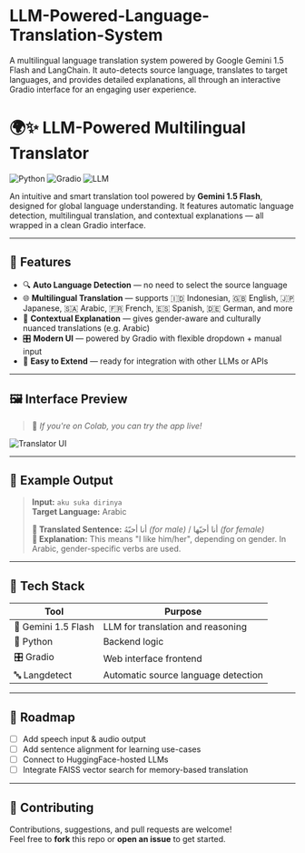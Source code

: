 # LLM-Powered-Language-Translation-System
A multilingual language translation system powered by Google Gemini 1.5 Flash and LangChain. It auto-detects source language, translates to target languages, and provides detailed explanations, all through an interactive Gradio interface for an engaging user experience.

# 🌍✨ LLM-Powered Multilingual Translator

![Python](https://img.shields.io/badge/Python-3.10+-blue?style=flat-square)
![Gradio](https://img.shields.io/badge/Gradio-UI-lightgrey?style=flat-square)
![LLM](https://img.shields.io/badge/Powered%20by-Gemini%201.5%20Flash-orange?style=flat-square)

An intuitive and smart translation tool powered by **Gemini 1.5 Flash**, designed for global language understanding. It features automatic language detection, multilingual translation, and contextual explanations — all wrapped in a clean Gradio interface.

---

## 🚀 Features

- 🔍 **Auto Language Detection** — no need to select the source language
- 🌐 **Multilingual Translation** — supports 🇮🇩 Indonesian, 🇬🇧 English, 🇯🇵 Japanese, 🇸🇦 Arabic, 🇫🇷 French, 🇪🇸 Spanish, 🇩🇪 German, and more
- 🧠 **Contextual Explanation** — gives gender-aware and culturally nuanced translations (e.g. Arabic)
- 🎛️ **Modern UI** — powered by Gradio with flexible dropdown + manual input
- 🧩 **Easy to Extend** — ready for integration with other LLMs or APIs

---

## 🖼️ Interface Preview

> 📌 *If you're on Colab, you can try the app live!*

![Translator UI](https://via.placeholder.com/1000x400.png?text=Gradio+Interface+Preview)

---

## 🧪 Example Output

> **Input:** `aku suka dirinya`  
> **Target Language:** Arabic  
>
> **📝 Translated Sentence:** أنا أحبّهُ *(for male)* / أنا أحبّها *(for female)*  
> **📘 Explanation:** This means "I like him/her", depending on gender. In Arabic, gender-specific verbs are used.

---
## 🧠 Tech Stack

| Tool                | Purpose                                   |
|---------------------|-------------------------------------------|
| 🧠 Gemini 1.5 Flash  | LLM for translation and reasoning         |
| 🐍 Python            | Backend logic                             |
| 🎛️ Gradio            | Web interface frontend                    |
| 🔤 Langdetect        | Automatic source language detection       |

---

## 🔮 Roadmap

- [ ] Add speech input & audio output  
- [ ] Add sentence alignment for learning use-cases  
- [ ] Connect to HuggingFace-hosted LLMs  
- [ ] Integrate FAISS vector search for memory-based translation  

---

## 🤝 Contributing

Contributions, suggestions, and pull requests are welcome!  
Feel free to **fork** this repo or **open an issue** to get started.
